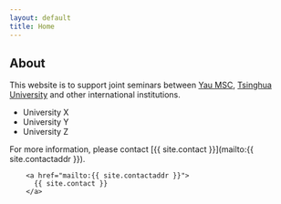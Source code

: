 ```yaml
---
layout: default
title: Home
---
```


## About

This website is to support joint seminars between [Yau MSC](https://ymsc.tsinghua.edu.cn/), [Tsinghua University](http://www.tsinghua.edu.cn/publish/thu2018en/index.html) and other international institutions.

* University X
* University Y
* University Z

For more information, please contact [{{ site.contact }}](mailto:{{ site.contactaddr }}).

        <a href="mailto:{{ site.contactaddr }}">
          {{ site.contact }}
        </a>